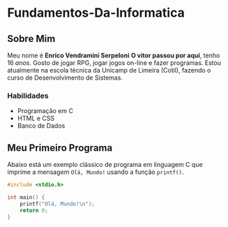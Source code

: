# Fundamentos-Da-Informatica

## Sobre Mim

Meu nome é **Enrico Vendramini Serpeloni** **O vitor passou por aqui**, tenho 16 *anos*. Gosto de jogar RPG, jogar jogos on-line e fazer programas. Estou atualmente na escola técnica da Unicamp de Limeira (Cotil), fazendo o curso de Desenvolvimento de Sistemas.

### Habilidades

- Programação em C
- HTML e CSS
- Banco de Dados

## Meu Primeiro Programa

Abaixo está um exemplo clássico de programa em linguagem C que imprime a mensagem `Olá, Mundo!` usando a função `printf()`.

```c
#include <stdio.h>

int main() {
    printf("Olá, Mundo!\n");
    return 0;
}
